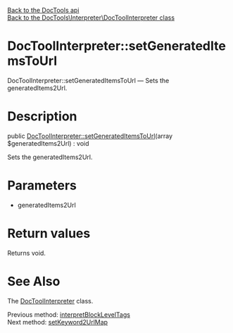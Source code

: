 [Back to the DocTools api](https://github.com/lingtalfi/DocTools/blob/master/doc/api/DocTools.md)<br>
[Back to the DocTools\Interpreter\DocToolInterpreter class](https://github.com/lingtalfi/DocTools/blob/master/doc/api/DocTools/Interpreter/DocToolInterpreter.md)


DocToolInterpreter::setGeneratedItemsToUrl
================



DocToolInterpreter::setGeneratedItemsToUrl — Sets the generatedItems2Url.




Description
================


public [DocToolInterpreter::setGeneratedItemsToUrl](https://github.com/lingtalfi/DocTools/blob/master/doc/api/DocTools/Interpreter/DocToolInterpreter/setGeneratedItemsToUrl.md)(array $generatedItems2Url) : void




Sets the generatedItems2Url.




Parameters
================


- generatedItems2Url

    


Return values
================

Returns void.







See Also
================

The [DocToolInterpreter](https://github.com/lingtalfi/DocTools/blob/master/doc/api/DocTools/Interpreter/DocToolInterpreter.md) class.

Previous method: [interpretBlockLevelTags](https://github.com/lingtalfi/DocTools/blob/master/doc/api/DocTools/Interpreter/DocToolInterpreter/interpretBlockLevelTags.md)<br>Next method: [setKeyword2UrlMap](https://github.com/lingtalfi/DocTools/blob/master/doc/api/DocTools/Interpreter/DocToolInterpreter/setKeyword2UrlMap.md)<br>

